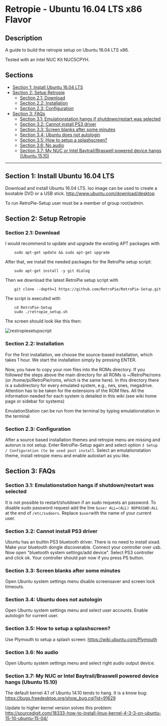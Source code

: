 # Retropie - Ubuntu 16.04 LTS x86 Flavor

## Description

A guide to build the retropie setup on Ubuntu 16.04 LTS x86. 

Tested with an Intel NUC Kit NUC5CPYH.

## Sections

  - [Section 1: Install Ubuntu 16.04 LTS](#section-1-install-ubuntu)
  - [Section 2: Setup Retropie](#section-2-install-retropie)
    - [Section 2.1: Download](#21-download)
    - [Section 2.2: Installation](#22-installation)
    - [Section 2.3: Configuration](#23-configuration)
  - [Section 3: FAQs](#section-3-faq)
    - [Section 3.1: Emulationstation hangs if shutdown/restart was selected](#31-hang)
    - [Section 3.2: Cannot install PS3 driver](#32-ps3)  
    - [Section 3.3: Screen blanks after some minutes](#33-configuration)
    - [Section 3.4: Ubuntu does not autologin](#34-autologin)
    - [Section 3.5: How to setup a splashscreen?](#35-splashscreen)
    - [Section 3.6: No audio](##36-noaudio)
    - [Section 3.7: My NUC or Intel Baytrail/Braswell powered device hangs (Ubuntu 15.10)](##37-hang)

***

## Section 1: Install Ubuntu 16.04 LTS
    
Download and install Ubuntu 16.04 LTS. Iso image can be used to create a bootable DVD or a USB stick.
http://www.ubuntu.com/download/desktop

To run RetroPie-Setup user must be a member of group root/admin.

## Section 2: Setup Retropie

### Section 2.1: Download
    
I would recommend to update and upgrade the existing APT packages with
```
    sudo apt-get update && sudo apt-get upgrade
```
After that, we install the needed packages for the RetroPie setup script:
```
    sudo apt-get install -y git dialog
```
Then we download the latest RetroPie setup script with
```
    git clone --depth=1 https://github.com/RetroPie/RetroPie-Setup.git
```
The script is executed with
```
    cd RetroPie-Setup
    sudo ./retropie_setup.sh
```
The screen should look like this then:

![restropiesetupscript](https://cloud.githubusercontent.com/assets/10035308/10266202/c39fd7e0-6a10-11e5-80b1-74b642fe8441.png)

### Section 2.2: Installation

For the first installation, we choose the source-based installation, which takes 1 hour. We start the installation simply by pressing ENTER.

Now, you have to copy your rom files into the ROMs directory. If you followed the steps above the main directory for all ROMs is ~/RetroPie/roms (or /home/pi/RetroPie/roms, which is the same here). In this directory there is a subdirectory for every emulated system, e.g., nes, snes, megadrive. Attention has to be taken for the extensions of the ROM files. All the information needed for each system is detailed in this wiki (see wiki home page or sidebar for systems)

EmulationStation can be run from the terminal by typing emulationstation in the terminal

### Section 2.3: Configuration

After a source based installation themes and retropie menu are missing and autorun is not setup. Enter RetroPie-Setup again and select option `3 Setup / Configuration (to be used post install`. Select an emulationstation theme, install retropie menu and enable autostart as you like.

## Section 3: FAQs

### Section 3.1: Emulationstation hangs if shutdown/restart was selected

It is not possible to restart/shutdown if an sudo requests an password. To disable sudo password request add the line `$user ALL=(ALL) NOPASSWD:ALL` at the end of `/etc/sudoers`. Replace `$user`with the name of your current user.

### Section 3.2: Cannot install PS3 driver

Ubuntu has an builtin PS3 bluetooth driver. There is no need to install sixad. Make your bluetooth dongle discoverable. Connect your controller over usb. Now open "bluetooth system settings/add device". Select PS3 controller and click ok. Your controller should pair now if you press PS button.

### Section 3.3: Screen blanks after some minutes

Open Ubuntu system settings menu disable screensaver and screen lock timeouts.  

### Section 3.4: Ubuntu does not autologin

Open Ubuntu system settings menu and select user accounts. Enable autologin for current user.    

### Section 3.5: How to setup a splashscreen?

Use Plymouth to setup a splash screen:
https://wiki.ubuntu.com/Plymouth

### Section 3.6: No audio

Open Ubuntu system settings menu and select right audio output device.  

### Section 3.7: My NUC or Intel Baytrail/Braswell powered device hangs (Ubuntu 15.10)

The default kernel 4.1 of Ubuntu 14.10 tends to hang. It is a know bug:
https://bugs.freedesktop.org/show_bug.cgi?id=91629

Update to higher kernel version solves this problem:
http://sourcedigit.com/18333-how-to-install-linux-kernel-4-3-3-on-ubuntu-15-10-ubuntu-15-04/
